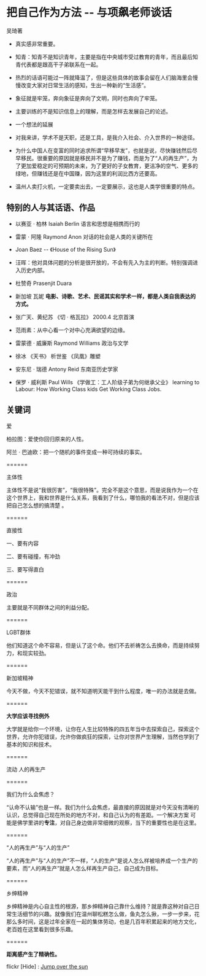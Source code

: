# 把自己作为方法 -- 与项飙老师谈话

吴琦著


* 真实感非常重要。

* 知青：知青不是知识青年，主要是指在中央城市受过教育的青年，而且最后知青代表都是跟高干子弟联系在一起。

* 热烈的话语可能过一阵就降温了，但是这些具体的故事会留在人们脑海里会慢慢改变大家对日常生活的感知，生出一种新的“生活感”。

* 象征就是牢笼，奔向象征是奔向了文明，同时也奔向了牢笼。

* 主要训练的不是知识信息上的理解，而是怎样去发展自己的论述。

* 一个想法的延展

* 对我来讲，学术不是天职，还是工具，是我介入社会、介入世界的一种途径。

* 为什么中国人在变富的同时追求所谓“早移早发”，也就是说，尽快赚钱然后尽早移民。很重要的原因就是移民并不是为了赚钱，而是为了“人的再生产”，为了更加爱稳定的可预期的未来，为了更好的子女教育，更洁净的空气、更多的绿地，但赚钱还是在中国赚，因为这里的利润比西方还要高。

* 温州人卖打火机，一定要卖出去，一定要展示，这也是人类学很重要的特点。

## 特别的人与其话语、作品

* 以赛亚 · 柏林 Isaiah Berlin 语言和思想是相携而行的

* 雷蒙 · 阿隆 Raymond Anon 对话的社会是人类的关键所在

* Joan Baez -- 《House of the Rising Sun》

* 汪晖：他对具体问题的分析是很开放的，不会有先入为主的判断。特别强调进入历史内部。

* 杜赞奇 Prasenjit Duara

* 新加坡 瓦妮 **电影、诗歌、艺术、民谣其实和学术一样，都是人类自我表达的方式。**

* 张广天、黄纪苏 《切 · 格瓦拉》 2000.4 北京首演

* 范雨素：从中心看一个对中心充满欲望的边缘。

* 雷蒙德 · 威廉斯 Raymond Williams 政治与文学

* 徐冰 《天书》 析世鉴  《凤凰》雕塑

* 安东尼 · 瑞德 Antony Reid 东南亚历史学家

* 保罗 · 威利斯 Paul Wills
  《学做工：工人阶级子弟为何继承父业》 learning to Labour: How Working Class kids Get Working Class Jobs.

## 关键词

爱

柏拉图：爱使你回归原来的人性。

阿兰 · 巴迪欧：把一个随机的事件变成一种可持续的事实。

======

主体性

主体性不是说“我很厉害”，“我很特殊”。完全不是这个意思，而是说我作为一个在这个世界上，我和世界是什么关系，我看到了什么，哪怕我的看法不对，但是应该把自己怎么想的搞清楚 。

======

直接性

一、要有内容

二、要有碰撞，有冲劲

三、要写得直白

======

政治

主要就是不同群体之间的利益分配。

======

LGBT群体

他们知道这个命不容易，但是认了这个命。他们不去祈祷怎么去换命，而是持续努力，和现实较劲。

======

新加坡精神

今天不做，今天不犯错误，就不知道明天能干到什么程度，唯一的办法就是去做。

======

**大学应该寻找例外**

大学就是给你一个环境，让你在人生比较特殊的四五年当中去探索自己，探索这个世界，允许你犯错误，允许你做疯狂的探索，让你对世界产生理解，当然也学到了基本的知识和技术。

======

流动 人的再生产

======

我们为什么会焦虑？

“认命不认输”也是一样。我们为什么会焦虑，最直接的原因就是对今天没有清晰的认识，总觉得自己现在所处的地方不对，和自己认为的有差距。一个解决方案 可能是佛学里讲的**专注**，对自己身边做非常细微的观察，当下的重要性也是在这里。

======

“人的再生产”与“人的生产”

“人的再生产”与“人的生产”不一样，“人的生产”是说人怎么样被培养成一个生产的要素，而“人的再生产”就是人怎么样再生产自己，自己成为目标。

======

乡绅精神

乡绅精神是内心自主性的根源，那乡绅精神自己靠什么维持？就是靠这种对自己日常生活细节的兴趣。就像我们在温州聊松糕怎么做，鱼丸怎么揪，一步一步来，花那么多时间，这是过年全家在一起的集体劳动，也是几百年积累起来的地方文化，老百姓在这里看到很多乐趣。

======

**距离感产生了精确性。**

flickr [Hide] : [Jump over the sun](https://www.flickr.com/photos/heyeased-n/7215549796/)
